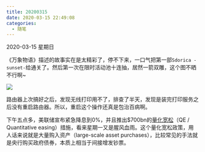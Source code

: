 ```yaml
---
title: 20200315
date: 2020-03-15 22:49:08
categories:
  - 随笔
---
```

2020-03-15 星期日

《万象物语》描述的故事实在是太精彩了，停不下来，一口气把第一部`Sdorica -sunset-`给通关了。然后第一次在限时活动池十连抽，居然一箭双雕，这个图不晒不行啊~

![](https://raw.githubusercontent.com/oscarcx123/hexo_resource/master/img/Screenshot_20200316_sdorica.jpg)

路由器上次搞好之后，发现无线打印用不了，排查了半天，发现是装完打印服务之后没有重启路由器。所以，重启这个操作还真是包治百病啊。

下午五点多，美联储宣布紧急降息到0%，并且推出$700bn的[量化宽松](https://en.wikipedia.org/wiki/Quantitative_easing)（QE / Quantitative easing）措施，看来星期一又是腥风血雨。这个量化宽松政策，用人话来说就是大量购入资产（large-scale asset purchases），比较常见的手法就是央行购买政府债券，本质上相当于间接增发钞票。